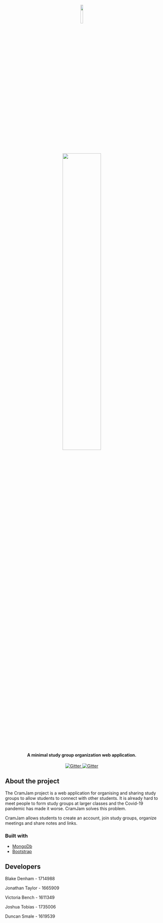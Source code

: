 
<h1 align="center">
  <br>
  <img width=12.5% src="https://user-images.githubusercontent.com/47757014/123698994-0908da80-d85f-11eb-9cee-e6ce7ae98ef9.png">
  <br>
  <img width=50% src="https://user-images.githubusercontent.com/47757014/123700806-3ce4ff80-d861-11eb-9772-7e920faf4986.png">
  <br>
</h1>
<h4 align="center">A minimal study group organization web application.</h4>

<p align="center">
  <a href="https://badge.fury.io/js/electron-markdownify">
    <img src="https://coveralls.io/repos/github/witseie-elen4010/2021-001-project/badge.svg?branch=master&t=l7nzHP"
         alt="Gitter">
  </a>
    <a href="https://badge.fury.io/js/electron-markdownify">
    <img src="https://www.travis-ci.com/witseie-elen4010/2021-001-project.svg?token=vQS41SKpq3nkq6xz142w&branch=master"
         alt="Gitter">
  </a>
</p>

<h2> About the project </h2>
<p>The CramJam project is a web application for organising and sharing study groups to allow students to connect with other students. It is already hard to meet people to form study groups at larger classes and the Covid-19 pandemic has made it worse. CramJam solves this problem.</p>

<p>CramJam allows students to create an account, join study groups, organize meetings and share notes and links.</p>
<h3> Built with </h3>
<ul>
  <li><a href="https://www.mongodb.com/">MongoDb</a></li>
  <li><a href="https://getbootstrap.com/">Bootstrap</a></li>
</ul>
<h2> Developers </h2>

Blake Denham - 1714988

Jonathan Taylor - 1665909

Victoria Bench - 1611349

Joshua Tobias - 1735006

Duncan Smale - 1619539
